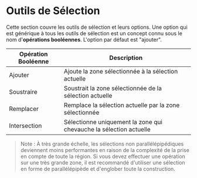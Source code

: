 # Outils de Sélection

Cette section couvre les outils de sélection et leurs options. Une option qui est générique à tous les outils de sélection est un concept connu sous le nom d'**opérations booléennes**. L'option par défaut est "ajouter".

| Opération Booléenne | Description |
| --- | --- |
| Ajouter | Ajoute la zone sélectionnée à la sélection actuelle |
| Soustraire | Soustrait la zone sélectionnée de la sélection actuelle |
| Remplacer | Remplace la sélection actuelle par la zone sélectionnée |
| Intersection | Sélectionne uniquement la zone qui chevauche la sélection actuelle |

> Note : À très grande échelle, les sélections non parallélépipédiques deviennent moins performantes en raison de la complexité de la prise en compte de toute la région. Si vous devez effectuer une opération sur une très grande zone, il est recommandé d'utiliser une sélection en forme de parallélépipède et d'englober toute la construction.